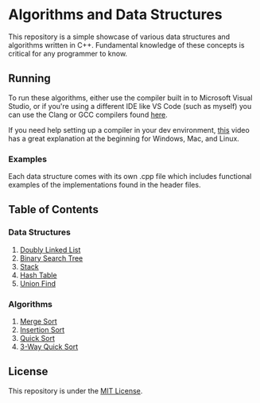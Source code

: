 # Algorithms and Data Structures

This repository is a simple showcase of various data structures and algorithms written in
C++. Fundamental knowledge of these concepts is critical for any programmer to know.

## Running

To run these algorithms, either use the compiler built in to Microsoft Visual Studio, or if
you're using a different IDE like VS Code (such as myself) you can use the Clang or GCC
compilers found [here](https://winlibs.com/).

If you need help setting up a compiler in your dev environment, [this](https://www.youtube.com/watch?v=8jLOx1hD3_o) video has a great
explanation at the beginning for Windows, Mac, and Linux.

### Examples

Each data structure comes with its own .cpp file which includes functional examples of the
implementations found in the header files.

## Table of Contents

### Data Structures

1. [Doubly Linked List](https://github.com/ChristopherH-eth/algorithms/tree/main/data-structures/linked-list)
2. [Binary Search Tree](https://github.com/ChristopherH-eth/algorithms/tree/main/data-structures/binary-search-tree)
3. [Stack](https://github.com/ChristopherH-eth/algorithms/tree/main/data-structures/stack)
4. [Hash Table](https://github.com/ChristopherH-eth/algorithms/tree/main/data-structures/hashtable)
5. [Union Find](https://github.com/ChristopherH-eth/algorithms/tree/main/data-structures/union-find)

### Algorithms

1. [Merge Sort](https://github.com/ChristopherH-eth/algorithms/tree/main/sorting/merge-sort)
2. [Insertion Sort](https://github.com/ChristopherH-eth/algorithms/tree/main/sorting/insertion-sort)
3. [Quick Sort](https://github.com/ChristopherH-eth/algorithms/tree/main/sorting/quick-sort)
4. [3-Way Quick Sort](https://github.com/ChristopherH-eth/algorithms/tree/main/sorting/3-way-quick-sort)

## License

This repository is under the [MIT License](https://opensource.org/licenses/MIT).
